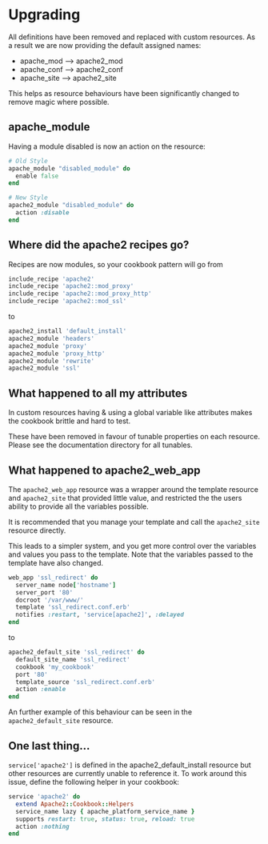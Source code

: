 # Upgrading

All definitions have been removed and replaced with custom resources.
As a result we are now providing the default assigned names:

- apache_mod --> apache2_mod
- apache_conf --> apache2_conf
- apache_site --> apache2_site

This helps as resource behaviours have been significantly changed to remove magic where possible.

## apache_module

Having a module disabled is now an action on the resource:

```ruby
# Old Style
apache_module "disabled_module" do
  enable false
end
```

```ruby
# New Style
apache2_module "disabled_module" do
  action :disable
end
```

## Where did the apache2 recipes go?

Recipes are now modules, so your cookbook pattern will go from

```ruby
include_recipe 'apache2'
include_recipe 'apache2::mod_proxy'
include_recipe 'apache2::mod_proxy_http'
include_recipe 'apache2::mod_ssl'
```
to
```ruby
apache2_install 'default_install'
apache2_module 'headers'
apache2_module 'proxy'
apache2_module 'proxy_http'
apache2_module 'rewrite'
apache2_module 'ssl'
```

## What happened to all my attributes

In custom resources having & using a global variable like attributes makes the cookbook brittle and hard to test.

These have been removed in favour of tunable properties on each resource. Please see the documentation directory for all tunables.

## What happened to apache2_web_app

The `apache2_web_app` resource was a wrapper around the template resource and `apache2_site` that provided little value, and restricted the the users ability to provide all the variables possible.

It is recommended that you manage your template and call the `apache2_site` resource directly.

This leads to a simpler system, and you get more control over the variables and values you pass to the template.  Note that the variables passed to the template have also changed.

```ruby
web_app 'ssl_redirect' do
  server_name node['hostname']
  server_port '80'
  docroot '/var/www/'
  template 'ssl_redirect.conf.erb'
  notifies :restart, 'service[apache2]', :delayed
end
```
to
```ruby
apache2_default_site 'ssl_redirect' do
  default_site_name 'ssl_redirect'
  cookbook 'my_cookbook'
  port '80'
  template_source 'ssl_redirect.conf.erb'
  action :enable
end
```

An further example of this behaviour can be seen in the `apache2_default_site` resource.

## One last thing...

`service['apache2']` is defined in the apache2_default_install resource but other resources are currently unable to reference it.  To work around this issue, define the following helper in your cookbook:

```ruby
service 'apache2' do
  extend Apache2::Cookbook::Helpers
  service_name lazy { apache_platform_service_name }
  supports restart: true, status: true, reload: true
  action :nothing
end
```

